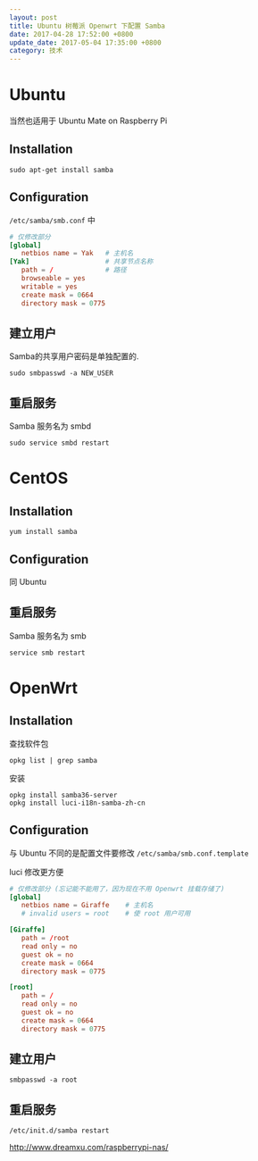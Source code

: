 ```yaml
---
layout: post
title: Ubuntu 树莓派 Openwrt 下配置 Samba
date: 2017-04-28 17:52:00 +0800
update_date: 2017-05-04 17:35:00 +0800
category: 技术
---
```

# Ubuntu

当然也适用于 Ubuntu Mate on Raspberry Pi

## Installation

`sudo apt-get install samba`

## Configuration

`/etc/samba/smb.conf` 中

```conf
# 仅修改部分
[global]
   netbios name = Yak   # 主机名
[Yak]                   # 共享节点名称
   path = /             # 路径
   browseable = yes
   writable = yes
   create mask = 0664
   directory mask = 0775
```

## 建立用户

Samba的共享用户密码是单独配置的.

`sudo smbpasswd -a NEW_USER`

## 重启服务

Samba 服务名为 smbd

 `sudo service smbd restart`

# CentOS

## Installation

`yum install samba`

## Configuration

同 Ubuntu

## 重启服务

Samba 服务名为 smb

`service smb restart`


# OpenWrt

## Installation

查找软件包

`opkg list | grep samba`

安装

```
opkg install samba36-server
opkg install luci-i18n-samba-zh-cn
```

## Configuration

与 Ubuntu 不同的是配置文件要修改 `/etc/samba/smb.conf.template`

luci 修改更方便

```conf
# 仅修改部分 (忘记能不能用了，因为现在不用 Openwrt 挂载存储了)
[global]
   netbios name = Giraffe    # 主机名
   # invalid users = root    # 使 root 用户可用

[Giraffe]
   path = /root
   read only = no
   guest ok = no
   create mask = 0664
   directory mask = 0775

[root]
   path = /
   read only = no
   guest ok = no
   create mask = 0664
   directory mask = 0775
```

## 建立用户

`smbpasswd -a root`

## 重启服务

 `/etc/init.d/samba restart`


 http://www.dreamxu.com/raspberrypi-nas/
